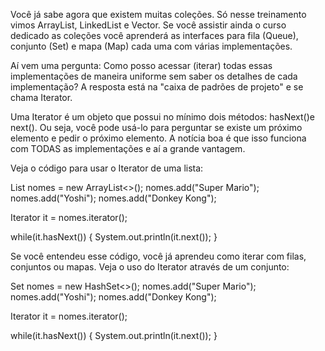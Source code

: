 Você já sabe agora que existem muitas coleções. Só nesse treinamento vimos ArrayList, LinkedList e Vector. Se você assistir ainda o curso dedicado as coleções você aprenderá as interfaces para fila (Queue), conjunto (Set) e mapa (Map) cada uma com várias implementações.

Aí vem uma pergunta: Como posso acessar (iterar) todas essas implementações de maneira uniforme sem saber os detalhes de cada implementação? A resposta está na "caixa de padrões de projeto" e se chama Iterator.

Uma Iterator é um objeto que possui no mínimo dois métodos: hasNext()e next(). Ou seja, você pode usá-lo para perguntar se existe um próximo elemento e pedir o próximo elemento. A notícia boa é que isso funciona com TODAS as implementações e aí a grande vantagem.

Veja o código para usar o Iterator de uma lista:

List<String> nomes = new ArrayList<>();
nomes.add("Super Mario");
nomes.add("Yoshi"); 
nomes.add("Donkey Kong"); 

Iterator<String> it = nomes.iterator();

while(it.hasNext()) {
  System.out.println(it.next());
}

Se você entendeu esse código, você já aprendeu como iterar com filas, conjuntos ou mapas. Veja o uso do Iterator através de um conjunto:

Set<String> nomes = new HashSet<>();
nomes.add("Super Mario");
nomes.add("Yoshi"); 
nomes.add("Donkey Kong"); 

Iterator<String> it = nomes.iterator();

while(it.hasNext()) {
  System.out.println(it.next());
}